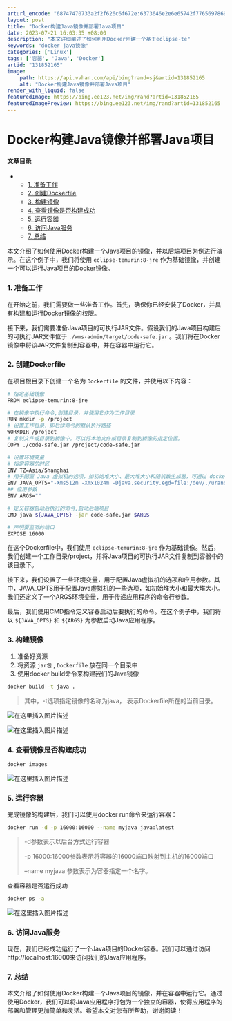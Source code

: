 ```yaml
---
arturl_encode: "68747470733a2f2f626c6f672e:6373646e2e6e65742f77656978696e5f34333934373839342f:61727469636c652f64657461696c732f313331383532313635"
layout: post
title: "Docker构建Java镜像并部署Java项目"
date: 2023-07-21 16:03:35 +08:00
description: "本文详细阐述了如何利用Docker创建一个基于eclipse-te"
keywords: "docker java镜像"
categories: ['Linux']
tags: ['容器', 'Java', 'Docker']
artid: "131852165"
image:
    path: https://api.vvhan.com/api/bing?rand=sj&artid=131852165
    alt: "Docker构建Java镜像并部署Java项目"
render_with_liquid: false
featuredImage: https://bing.ee123.net/img/rand?artid=131852165
featuredImagePreview: https://bing.ee123.net/img/rand?artid=131852165
---
```


# Docker构建Java镜像并部署Java项目

#### 文章目录

* + [1. 准备工作](#1__5)
  + [2. 创建Dockerfile](#2_Dockerfile_11)
  + [3. 构建镜像](#3__46)
  + [4. 查看镜像是否构建成功](#4__62)
  + [5. 运行容器](#5__70)
  + [6. 访问Java服务](#6_Java_90)
  + [7. 总结](#7__95)

本文介绍了如何使用Docker构建一个Java项目的镜像，并以后端项目为例进行演示。在这个例子中，我们将使用
`eclipse-temurin:8-jre`
作为基础镜像，并创建一个可以运行Java项目的Docker镜像。

### 1. 准备工作

在开始之前，我们需要做一些准备工作。首先，确保你已经安装了Docker，并具有构建和运行Docker镜像的权限。

接下来，我们需要准备Java项目的可执行JAR文件。假设我们的Java项目构建后的可执行JAR文件位于
`./wms-admin/target/code-safe.jar`
。我们将在Docker镜像中将该JAR文件复制到容器中，并在容器中运行它。

### 2. 创建Dockerfile

在项目根目录下创建一个名为
`Dockerfile`
的文件，并使用以下内容：

```bash
# 指定基础镜像
FROM eclipse-temurin:8-jre

# 在镜像中执行命令,创建目录，并使用它作为工作目录
RUN mkdir -p /project
# 设置工作目录，即后续命令的默认执行路径
WORKDIR /project
# 复制文件或目录到镜像中。可以将本地文件或目录复制到镜像的指定位置。
COPY ./code-safe.jar /project/code-safe.jar

# 设置环境变量
# 指定容器的时区
ENV TZ=Asia/Shanghai
# 用于配置 Java 虚拟机的选项，如初始堆大小、最大堆大小和随机数生成器，可通过 docker run -e "JAVA_OPTS=" 进行覆盖
ENV JAVA_OPTS="-Xms512m -Xmx1024m -Djava.security.egd=file:/dev/./urandom"
## 应用参数
ENV ARGS=""

# 定义容器启动后执行的命令,启动后端项目
CMD java ${JAVA_OPTS} -jar code-safe.jar $ARGS

# 声明要监听的端口
EXPOSE 16000

```

在这个Dockerfile中，我们使用
`eclipse-temurin:8-jre`
作为基础镜像。然后，我们创建一个工作目录/project，并将Java项目的可执行JAR文件复制到容器中的该目录下。

接下来，我们设置了一些环境变量，用于配置Java虚拟机的选项和应用参数。其中，JAVA\_OPTS用于配置Java虚拟机的一些选项，如初始堆大小和最大堆大小。我们还定义了一个ARGS环境变量，用于传递应用程序的命令行参数。

最后，我们使用CMD指令定义容器启动后要执行的命令。在这个例子中，我们将以
`${JAVA_OPTS}`
和
`${ARGS}`
为参数启动Java应用程序。

### 3. 构建镜像

1. 准备好资源
2. 将资源
   `jar包`
   ,
   `Dockerfile`
   放在同一个目录中
3. 使用docker build命令来构建我们的Java镜像

```bash
docker build -t java .

```

> 其中，-t选项指定镜像的名称为java，.表示Dockerfile所在的当前目录。

![在这里插入图片描述](https://i-blog.csdnimg.cn/blog_migrate/33a655a704fedf21f5f6ec06f5ce23ed.png)

![在这里插入图片描述](https://i-blog.csdnimg.cn/blog_migrate/c0e7bfa60dee4d1a373ea019b3e5b912.png)

### 4. 查看镜像是否构建成功

```bash
docker images

```

![在这里插入图片描述](https://i-blog.csdnimg.cn/blog_migrate/5d881a4b915096cb91576b5933df584b.png)

### 5. 运行容器

完成镜像的构建后，我们可以使用docker run命令来运行容器：

```bash
docker run -d -p 16000:16000 --name myjava java:latest

```

> -d参数表示以后台方式运行容器
>   
> -p 16000:16000参数表示将容器的16000端口映射到主机的16000端口
>   
> –name myjava 参数表示为容器指定一个名字。

查看容器是否运行成功

```bash
docker ps -a

```

![在这里插入图片描述](https://i-blog.csdnimg.cn/blog_migrate/2cbf6163a231b7edd90a4b425a5e192f.png)

### 6. 访问Java服务

现在，我们已经成功运行了一个Java项目的Docker容器。我们可以通过访问http://localhost:16000来访问我们的Java应用程序。

### 7. 总结

本文介绍了如何使用Docker构建一个Java项目的镜像，并在容器中运行它。通过使用Docker，我们可以将Java应用程序打包为一个独立的容器，使得应用程序的部署和管理更加简单和灵活。希望本文对您有所帮助，谢谢阅读！